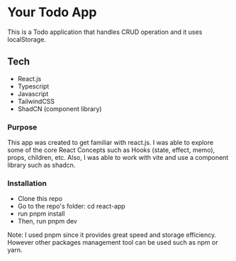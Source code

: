 # Your Todo App

This is a Todo application that handles CRUD operation and it uses localStorage.

## Tech

- React.js
- Typescript
- Javascript
- TailwindCSS
- ShadCN (component library)

### Purpose

This app was created to get familiar with react.js. I was able to explore some of the core React Concepts such as Hooks (state, effect, memo), props, children, etc. Also, I was able to work with vite and use a component library such as shadcn.

### Installation

- Clone this repo
- Go to the repo's folder: cd react-app
- run pnpm install
- Then, run pnpm dev

Note: I used pnpm since it provides great speed and storage efficiency. However other packages management tool can be used such as npm or yarn.
